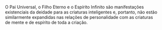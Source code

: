 ﻿O Pai Universal, o Filho Eterno e o Espírito Infinito são manifestações existenciais da deidade para as criaturas inteligentes e, portanto, não estão similarmente expandidas nas relações de personalidade com as criaturas de mente e de espírito de toda a criação.
